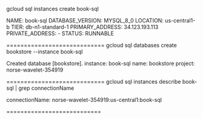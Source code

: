 gcloud sql instances create book-sql

NAME: book-sql
DATABASE_VERSION: MYSQL_8_0
LOCATION: us-central1-b
TIER: db-n1-standard-1
PRIMARY_ADDRESS: 34.123.193.113
PRIVATE_ADDRESS: -
STATUS: RUNNABLE

============================
gcloud sql databases create bookstore --instance book-sql

Created database [bookstore].
instance: book-sql
name: bookstore
project: norse-wavelet-354919

============================
gcloud sql instances describe book-sql | grep connectionName

connectionName: norse-wavelet-354919:us-central1:book-sql

===========================
